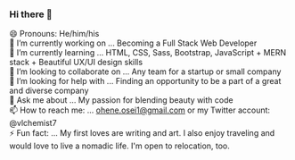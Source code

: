### Hi there 👋

😄 Pronouns: He/him/his <br>
🔭 I’m currently working on ... Becoming a Full Stack Web Developer <br>
🌱 I’m currently learning ... HTML, CSS, Sass, Bootstrap, JavaScript + MERN stack + Beautiful UX/UI design skills <br>
👯 I’m looking to collaborate on ... Any team for a startup or small company <br>
🤔 I’m looking for help with ... Finding an opportunity to be a part of a great and diverse company <br>
💬 Ask me about ... My passion for blending beauty with code <br>
📫 How to reach me: ... ohene.osei1@gmail.com or my Twitter account: @vlchemist7 <br>
⚡ Fun fact: ... My first loves are writing and art. I also enjoy traveling and would love to live a nomadic life. I'm open to relocation, too.
